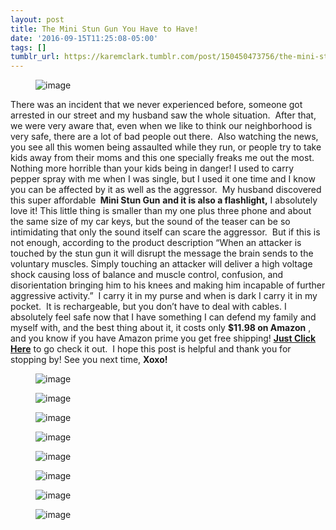 ```yaml
---
layout: post
title: The Mini Stun Gun You Have to Have!
date: '2016-09-15T11:25:08-05:00'
tags: []
tumblr_url: https://karemclark.tumblr.com/post/150450473756/the-mini-stun-gun-you-have-to-have
---
```

<figure data-orig-width="3318" data-orig-height="2212" class="tmblr-full"><img src="https://64.media.tumblr.com/91138a3447f13cc02f519cb79ee57e2f/tumblr_inline_odk00b2kDj1t4qra9_540.jpg" alt="image" data-orig-width="3318" data-orig-height="2212"></figure>

There was an incident that we never experienced before, someone got arrested in our street and my husband saw the whole situation. &nbsp;After that, we were very aware that, even when we like to think our neighborhood is very safe, there are a lot of bad people out there. &nbsp;Also watching the news, you see all this women being assaulted while they run, or people try to take kids away from their moms and this one specially freaks me out the most. Nothing more horrible than your kids being in danger! I used to carry pepper spray with me when I was single, but I used it one time and I know you can be affected by it as well as the aggressor. &nbsp;My husband discovered this super affordable **&nbsp;Mini Stun Gun**  **and it is also a flashlight,** I absolutely love it! This little thing is smaller than my one plus three phone and about the same size of my car keys, but the sound of the teaser can be so intimidating that only the sound itself can scare the aggressor. &nbsp;But if this is not enough, according to the product description “When an attacker is touched by the stun gun it will disrupt the message the brain sends to the voluntary muscles. Simply touching an attacker will deliver a high voltage shock causing loss of balance and muscle control, confusion, and disorientation bringing him to his knees and making him incapable of further aggressive activity.” &nbsp;I carry it in my purse and when is dark I carry it in my pocket. &nbsp;It is rechargeable, but you don’t have to deal with cables. I absolutely feel safe now that I have something I can defend my family and myself with, and the best thing about it, it costs only **$11.98 on Amazon** , and you know if you have Amazon prime you get free shipping! [**Just Click Here**](https://www.amazon.com/VIPERTEK-VTS-881-Micro-Rechargeable-Flashlight/dp/B01F8KE2JQ/ref=as_sl_pc_tf_til?tag=karemclark22-20&linkCode=w00&linkId=5ee5e9d9d620fc33687e1f8824f96d7a&creativeASIN=B01F8KE2JQ) to go check it out. &nbsp;I hope this post is helpful and thank you for stopping by! See you next time, **Xoxo!**

<figure data-orig-width="3318" data-orig-height="2212" class="tmblr-full"><img src="https://64.media.tumblr.com/a7fe707fe5d31fdab0cc648fb10944d0/tumblr_inline_odk02uOx9K1t4qra9_540.jpg" alt="image" data-orig-width="3318" data-orig-height="2212"></figure>

> 

<figure data-orig-width="3318" data-orig-height="2212" class="tmblr-full"><img src="https://64.media.tumblr.com/dcf2174d5925c103139e4d40cdd3c2c7/tumblr_inline_odk004DBBx1t4qra9_540.jpg" alt="image" data-orig-width="3318" data-orig-height="2212"></figure><figure data-orig-width="3318" data-orig-height="2212" class="tmblr-full"><img src="https://64.media.tumblr.com/50c4adbe14994e3d1d544c8b3e626b66/tumblr_inline_odk00iNYJO1t4qra9_540.jpg" alt="image" data-orig-width="3318" data-orig-height="2212"></figure><figure data-orig-width="3318" data-orig-height="2212" class="tmblr-full"><img src="https://64.media.tumblr.com/da345ab96c6d54dcba9f8aa2ebc4c174/tumblr_inline_odk00fswOG1t4qra9_540.jpg" alt="image" data-orig-width="3318" data-orig-height="2212"></figure><figure data-orig-width="3318" data-orig-height="2212" class="tmblr-full"><img src="https://64.media.tumblr.com/61a188457b26e94f05320897e1c108d2/tumblr_inline_odjzzwwLka1t4qra9_540.jpg" alt="image" data-orig-width="3318" data-orig-height="2212"></figure><figure data-orig-width="2513" data-orig-height="1740" class="tmblr-full"><img src="https://64.media.tumblr.com/12ddcbe028ad00aaf1d4887c4aecb64e/tumblr_inline_odjzztxPly1t4qra9_540.jpg" alt="image" data-orig-width="2513" data-orig-height="1740"></figure><figure data-orig-width="2036" data-orig-height="1779" class="tmblr-full"><img src="https://64.media.tumblr.com/746bac57b0bde99e66d9e9be2f0e4d2f/tumblr_inline_odjzzofRwq1t4qra9_540.jpg" alt="image" data-orig-width="2036" data-orig-height="1779"></figure><figure data-orig-width="2461" data-orig-height="1749" class="tmblr-full"><img src="https://64.media.tumblr.com/8c546b52e49a34b2b8909e44b0725956/tumblr_inline_odjzzmiNDW1t4qra9_540.jpg" alt="image" data-orig-width="2461" data-orig-height="1749"></figure>
